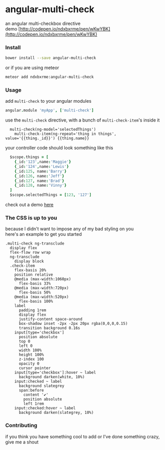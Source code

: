# angular-multi-check 
an angular multi-checkbox directive  
demo [http://codepen.io/ndxbxrme/pen/wKwYBK](http://codepen.io/ndxbxrme/pen/wKwYBK)
### Install
```bash
bower install --save angular-multi-check
```
or if you are using meteor
```bash
meteor add ndxbxrme:angular-multi-check
```
### Usage
add `multi-check` to your angular modules
```coffeescript
angular.module 'myApp', ['multi-check']
```
use the `multi-check` directive, with a bunch of `multi-check-item`'s inside it
```jade
  multi-check(ng-model='selectedThings')
    multi-check-item(ng-repeat='thing in things', value='{{thing._id}}') {{thing.name}}
```
your controller code should look something like this
```coffeescript
  $scope.things = [
    {_id:'123',name:'Maggie'}
    {_id:'124',name:'Lewis'}
    {_id:125, name:'Barry'}
    {_id:126, name:'Jeff'}
    {_id:127, name:'Brad'}
    {_id:128, name:'Vinny'}
  ]
  $scope.selectedThings = [123, '127']
```
check out a demo [here](http://codepen.io/ndxbxrme/pen/wKwYBK)
### The CSS is up to you
because I didn't want to impose any of my bad styling on you  
here's an example to get you started
```stylus
.multi-check ng-transclude
  display flex
  flex-flow row wrap
  ng-transclude
    display block
  .check-item
    flex-basis 20%
    position relative
    @media (max-width:1060px)
      flex-basis 33%
    @media (max-width:720px)
      flex-basis 50%
    @media (max-width:520px)
      flex-basis 100%
    label
      padding 1rem
      display flex
      justify-content space-around
      box-shadow inset -2px -2px 20px rgba(0,0,0,0.15)
      transition background 0.16s
    input[type='checkbox']
      position absolute
      top 0
      left 0
      width 100%
      height 100%
      z-index 100
      opacity 0
      cursor pointer
    input[type='checkbox']:hover ~ label
      background darken(white, 10%)
    input:checked ~ label
      background slategrey
      span:before
        content '✔'
        position absolute
        left 1rem
    input:checked:hover ~ label
      background darken(slategrey, 10%)
```
### Contributing
if you think you have something cool to add or I've done something crazy, give me a shout

